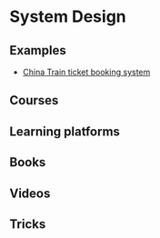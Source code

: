 # System Design

## Examples
- [China Train ticket booking system](./examples/china_train_ticket_booking_system.md)

## Courses

## Learning platforms

## Books

## Videos

## Tricks

